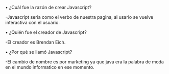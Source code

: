 • ¿Cuál fue la razón de crear Javascript?

-Javascript seria como el verbo de nuestra pagina, al usarlo se vuelve interactiva con el usuario.

• ¿Quién fue el creador de Javascript?

-El creador es Brendan Eich.

• ¿Por qué se llamó Javascript?

-El cambio de nombre es por marketing ya que java era la palabra de moda en el mundo informatico en ese momento.